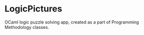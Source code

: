 # LogicPictures

OCaml logic puzzle solving app, created as a part of Programming Methodology classes.
